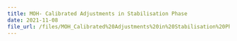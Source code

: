 ```yaml
---
title: MOH- Calibrated Adjustments in Stabilisation Phase
date: 2021-11-08
file_url: /files/MOH_Calibrated%20Adjustments%20in%20Stabilisation%20Phase_8%20Nov%202021.pdf
---
```

